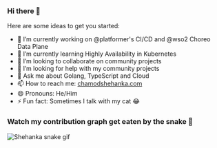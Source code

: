 ### Hi there 👋

Here are some ideas to get you started:

- 🔭 I’m currently working on @platformer's CI/CD and @wso2 Choreo Data Plane 
- 🌱 I’m currently learning Highly Availability in Kubernetes 
- 👯 I’m looking to collaborate on community projects
- 🤔 I’m looking for help with my community projects
- 💬 Ask me about Golang, TypeScript and Cloud
- 📫 How to reach me: <a href="https://chamodshehanka.com">chamodshehanka.com</a>
- 😄 Pronouns: He/Him
- ⚡ Fun fact: Sometimes I talk with my cat 😂

### Watch my contribution graph get eaten by the snake 🐍

![Shehanka snake gif](https://github.com/Shehanka/Shehanka/blob/output/github-contribution-grid-snake.svg)
